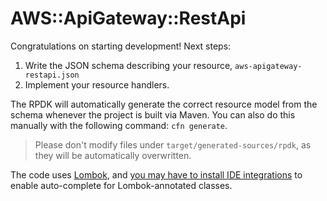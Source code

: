# AWS::ApiGateway::RestApi

Congratulations on starting development! Next steps:

1. Write the JSON schema describing your resource, `aws-apigateway-restapi.json`
1. Implement your resource handlers.

The RPDK will automatically generate the correct resource model from the schema whenever the project is built via Maven. You can also do this manually with the following command: `cfn generate`.

> Please don't modify files under `target/generated-sources/rpdk`, as they will be automatically overwritten.

The code uses [Lombok](https://projectlombok.org/), and [you may have to install IDE integrations](https://projectlombok.org/setup/overview) to enable auto-complete for Lombok-annotated classes.
